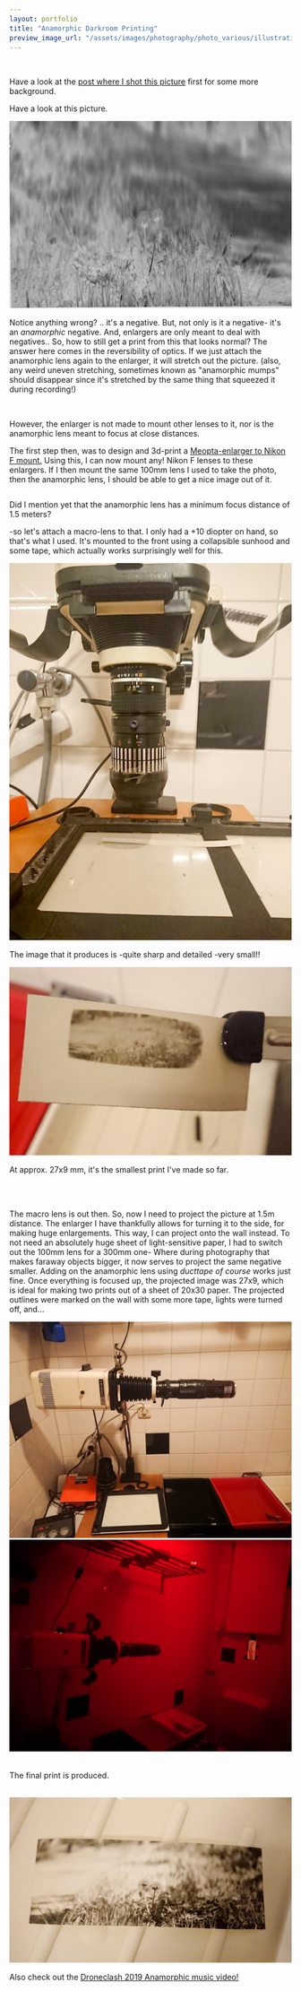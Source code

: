 ```yaml
---
layout: portfolio
title: "Anamorphic Darkroom Printing"
preview_image_url: "/assets/images/photography/photo_various/illustrative/DSC_0870webready-0870.jpg"
---
```


<br/>

Have a look at the [post where I shot this picture](/photography/various/2020-04-19-anamorphic-photography) first for some more background.


Have a look at this picture.

<img class="ui huge centered image" src="/assets/images/photography/photo_various/illustrative/JKW_7751webready-7751.jpg"/>
<br/>

Notice anything wrong?
.. it's a negative.
But, not only is it a negative- it's an *anamorphic* negative. And, enlargers are only meant to deal with negatives.. So, how to still get a print from this that looks normal?
The answer here comes in the reversibility of optics. If we just attach the anamorphic lens again to the enlarger, it will stretch out the picture. (also, any weird uneven stretching, sometimes known as "anamorphic mumps" should disappear since it's stretched by the same thing that squeezed it during recording!)

<br/>

However, the enlarger is not made to mount other lenses to it, nor is the anamorphic lens meant to focus at close distances.

The first step then, was to design and 3d-print a [Meopta-enlarger to Nikon F mount.](https://www.thingiverse.com/thing:4309839) Using this, I can now mount any! Nikon F lenses to these enlargers.
If I then mount the same 100mm lens I used to take the photo, then the anamorphic lens, I should be able to get a nice image out of it.

<div class="ui two column grid">
<div class="column">

Did I mention yet that the anamorphic lens has a minimum focus distance of 1.5 meters?

-so let's attach a macro-lens to that. I only had a +10 diopter on hand, so that's what I used. It's mounted to the front using a collapsible sunhood and some tape, which actually works surprisingly well for this.

</div>
<div class="column">
  <img class="ui huge image" src="/assets/images/photography/photo_various/illustrative/photo_2020-08-09_13-27-23webready-23.jpg"/>

</div>
</div>

The image that it produces is
-quite sharp and detailed
-very small!!

<img class="ui fluid image" src="/assets/images/photography/photo_various/illustrative/photo_2020-08-09_13-27-24webready-24.jpg"/>

At approx. 27x9 mm, it's the smallest print I've made so far.

<br/>
<br/>

The macro lens is out then. So, now I need to project the picture at 1.5m distance. The enlarger I have thankfully allows for turning it to the side, for making huge enlargements. This way, I can project onto the wall instead. To not need an absolutely huge sheet of light-sensitive paper, I had to switch out the 100mm lens for a 300mm one- Where during photography that makes faraway objects bigger, it now serves to project the same negative smaller. Adding on the anamorphic lens using *ducttape of course* works just fine. Once everything is focused up, the projected image was 27x9, which is ideal for making two prints out of a sheet of 20x30 paper.
The projected outlines were marked on the wall with some more tape, lights were turned off, and...

<div class="ui two column grid">
<div class="column">

<img class="ui huge image" src="/assets/images/photography/photo_various/illustrative/DSC_0871webready-0871.jpg"/>

</div>
<div class="column">

<img class="ui huge image" src="/assets/images/photography/photo_various/illustrative/DSC_0870webready-0870.jpg"/>


</div>
</div>

<br/>

The final print is produced.

<br/>

<img class="ui fluid image" src="/assets/images/photography/photo_various/illustrative/photo_2020-08-09_13-27-23 (2)webready-.jpg"/>

<br/>

Also check out the [Droneclash 2019 Anamorphic music video!](/photography/video/2019-03-17-droneclash-anamorphic-musicvideo)
